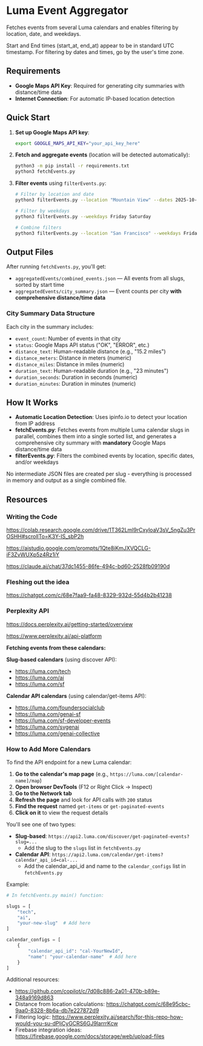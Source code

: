 # Luma Event Aggregator
Fetches events from several Luma calendars and enables filtering by location, date, and weekdays.

Start and End times (start_at, end_at) appear to be in standard UTC timestamp. For filtering by dates and times, go by the user's time zone.

## Requirements

- **Google Maps API Key**: Required for generating city summaries with distance/time data
- **Internet Connection**: For automatic IP-based location detection

## Quick Start

1. **Set up Google Maps API key**:
   ```bash
   export GOOGLE_MAPS_API_KEY="your_api_key_here"
   ```

2. **Fetch and aggregate events** (location will be detected automatically):
   ```bash
   python3 -m pip install -r requirements.txt
   python3 fetchEvents.py
   ```

3. **Filter events** using `filterEvents.py`:
   ```bash
   # Filter by location and date
   python3 filterEvents.py --location "Mountain View" --dates 2025-10-10 2025-10-11
   
   # Filter by weekdays
   python3 filterEvents.py --weekdays Friday Saturday
   
   # Combine filters
   python3 filterEvents.py --location "San Francisco" --weekdays Friday --dates 2025-10-10
   ```

## Output Files

After running `fetchEvents.py`, you'll get:
- `aggregatedEvents/combined_events.json` — All events from all slugs, sorted by start time
- `aggregatedEvents/city_summary.json` — Event counts per city **with comprehensive distance/time data**

### City Summary Data Structure
Each city in the summary includes:
- `event_count`: Number of events in that city
- `status`: Google Maps API status ("OK", "ERROR", etc.)
- `distance_text`: Human-readable distance (e.g., "15.2 miles")
- `distance_meters`: Distance in meters (numeric)
- `distance_miles`: Distance in miles (numeric)
- `duration_text`: Human-readable duration (e.g., "23 minutes")
- `duration_seconds`: Duration in seconds (numeric)  
- `duration_minutes`: Duration in minutes (numeric)

## How It Works

- **Automatic Location Detection**: Uses ipinfo.io to detect your location from IP address
- **fetchEvents.py**: Fetches events from multiple Luma calendar slugs in parallel, combines them into a single sorted list, and generates a comprehensive city summary with **mandatory** Google Maps distance/time data
- **filterEvents.py**: Filters the combined events by location, specific dates, and/or weekdays

No intermediate JSON files are created per slug - everything is processed in memory and output as a single combined file.

## Resources

### Writing the Code
https://colab.research.google.com/drive/1T362Lml9rCxyloaV3sV_5ngZu3PrOSHH#scrollTo=K3Y-IS_sbP2h

https://aistudio.google.com/prompts/1Qte8iKmJXVQCLG-iF3ZvWUXp5z4Rz1iY

https://claude.ai/chat/37dc1455-86fe-494c-bd60-2528fb09190d

### Fleshing out the idea
https://chatgpt.com/c/68e7faa9-fa48-8329-932d-55d4b2b41238

### Perplexity API
https://docs.perplexity.ai/getting-started/overview

https://www.perplexity.ai/api-platform

**Fetching events from these calendars:**

**Slug-based calendars** (using discover API):
* https://luma.com/tech
* https://luma.com/ai
* https://luma.com/sf

**Calendar API calendars** (using calendar/get-items API):
* https://luma.com/foundersocialclub
* https://luma.com/genai-sf
* https://luma.com/sf-developer-events
* https://luma.com/svgenai
* https://luma.com/genai-collective

### How to Add More Calendars

To find the API endpoint for a new Luma calendar:

1. **Go to the calendar's map page** (e.g., `https://luma.com/[calendar-name]/map`)
2. **Open browser DevTools** (F12 or Right Click → Inspect)
3. **Go to the Network tab**
4. **Refresh the page** and look for API calls with `200` status
5. **Find the request** named `get-items` or `get-paginated-events`
6. **Click on it** to view the request details

You'll see one of two types:
- **Slug-based**: `https://api2.luma.com/discover/get-paginated-events?slug=...`
  - Add the slug to the `slugs` list in `fetchEvents.py`
- **Calendar API**: `https://api2.luma.com/calendar/get-items?calendar_api_id=cal-...`
  - Add the calendar_api_id and name to the `calendar_configs` list in `fetchEvents.py`

Example:
```python
# In fetchEvents.py main() function:

slugs = [
    "tech",
    "ai",
    "your-new-slug"  # Add here
]

calendar_configs = [
    {
        "calendar_api_id": "cal-YourNewId",
        "name": "your-calendar-name"  # Add here
    }
]
```

Additional resources:
- https://github.com/copilot/c/7d08c886-2a01-470b-b89e-348a9169d863
- Distance from location calculations: https://chatgpt.com/c/68e95cbc-9aa0-8328-8b6a-db7e227872d9
- Filtering logic: https://www.perplexity.ai/search/for-this-repo-how-would-you-su-dPljCyGCRS6GJ9larrrKcw
- Firebase integration ideas: https://firebase.google.com/docs/storage/web/upload-files